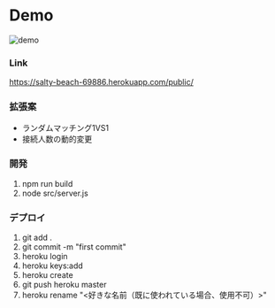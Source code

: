 # Demo
![demo](https://raw.github.com/wiki/nakamura0907/react-randomchat/images/demo.gif)

### Link
https://salty-beach-69886.herokuapp.com/public/

### 拡張案
- ランダムマッチング1VS1
- 接続人数の動的変更

### 開発
1. npm run build
1. node src/server.js

### デプロイ
1. git add .
1. git commit -m "first commit"
1. heroku login
1. heroku keys:add
1. heroku create
1. git push heroku master
1. heroku rename "<好きな名前（既に使われている場合、使用不可）>"